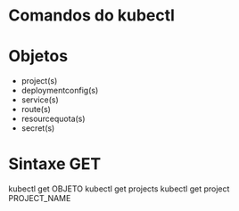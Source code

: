 # Comandos do kubectl

# Objetos
- project(s)
- deploymentconfig(s)
- service(s)
- route(s)
- resourcequota(s)
- secret(s)

# Sintaxe GET
kubectl get OBJETO
kubectl get projects 
kubectl get project PROJECT_NAME
